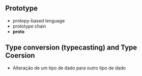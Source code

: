 ## Prototype ## 

* protopy-based lenguage
* prototype chain
* __proto__

<!--------------------------------------------------------------------------------------------------------------------------------->

## Type conversion (typecasting) and Type Coersion ## 

* Alteração de um tipo de dado para outro tipo de dado

<!--
     console.log(number('9') + 5) 
-->

<!--------------------------------------------------------------------------------------------------------------------------------->
